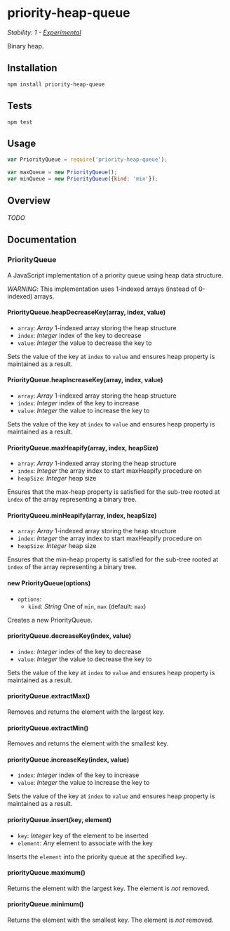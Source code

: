 # priority-heap-queue

_Stability: 1 - [Experimental](https://github.com/tristanls/stability-index#stability-1---experimental)_

Binary heap.

## Installation

    npm install priority-heap-queue

## Tests

    npm test

## Usage

```javascript
var PriorityQueue = require('priority-heap-queue');

var maxQueue = new PriorityQueue();
var minQueue = new PriorityQueue({kind: 'min'});
```

## Overview

_TODO_

## Documentation

### PriorityQueue

A JavaScript implementation of a priority queue using heap data structure.

*WARNING*: This implementation uses 1-indexed arrays (instead of 0-indexed) arrays. 

#### PriorityQueue.heapDecreaseKey(array, index, value)

  * `array`: _Array_ 1-indexed array storing the heap structure
  * `index`: _Integer_ index of the key to decrease
  * `value`: _Integer_ the value to decrease the key to

Sets the value of the key at `index` to `value` and ensures heap property is maintained as a result.

#### PriorityQueue.heapIncreaseKey(array, index, value)

  * `array`: _Array_ 1-indexed array storing the heap structure
  * `index`: _Integer_ index of the key to increase
  * `value`: _Integer_ the value to increase the key to

Sets the value of the key at `index` to `value` and ensures heap property is maintained as a result.

#### PriorityQueue.maxHeapify(array, index, heapSize)

  * `array`: _Array_ 1-indexed array storing the heap structure
  * `index`: _Integer_ the array index to start maxHeapify procedure on
  * `heapSize`: _Integer_ heap size

Ensures that the max-heap property is satisfied for the sub-tree rooted at `index` of the array representing a binary tree.

#### PriorityQueeu.minHeapify(array, index, heapSize)

  * `array`: _Array_ 1-indexed array storing the heap structure
  * `index`: _Integer_ the array index to start maxHeapify procedure on
  * `heapSize`: _Integer_ heap size

Ensures that the min-heap property is satisfied for the sub-tree rooted at `index` of the array representing a binary tree.

#### new PriorityQueue(options)

  * `options`:
    * `kind`: _String_ One of `min`, `max` (default: `max`)

Creates a new PriorityQueue.

#### priorityQueue.decreaseKey(index, value)

  * `index`: _Integer_ index of the key to decrease
  * `value`: _Integer_ the value to decrease the key to

Sets the value of the key at `index` to `value` and ensures heap property is maintained as a result.

#### priorityQueue.extractMax()

Removes and returns the element with the largest key.

#### priorityQueue.extractMin()

Removes and returns the element with the smallest key.

#### priorityQueue.increaseKey(index, value)

  * `index`: _Integer_ index of the key to increase
  * `value`: _Integer_ the value to increase the key to

Sets the value of the key at `index` to `value` and ensures heap property is maintained as a result.

#### priorityQueue.insert(key, element)

  * `key`: _Integer_ key of the element to be inserted
  * `element`: _Any_ element to associate with the key

Inserts the `element` into the priority queue at the specified `key`.

#### priorityQueue.maximum()

Returns the element with the largest key. The element is _not_ removed.

#### priorityQueue.minimum()

Returns the element with the smallest key. The element is _not_ removed.